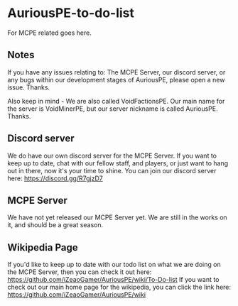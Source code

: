 # AuriousPE-to-do-list
For MCPE related goes here.

## Notes
If you have any issues relating to: The MCPE Server, our discord server, or any bugs within our development stages of AuriousPE, please open a new issue. Thanks.

Also keep in mind - We are also called VoidFactionsPE. Our main name for the server is VoidMinerPE, but our server nickname is called AuriousPE.
Thanks.

## Discord server
We do have our own discord server for the MCPE Server. If you want to keep up to date, chat with our fellow staff, and players, or just want to hang out in there, now it's your time to shine. You can join our discord server here:
https://discord.gg/R7gjzD7


## MCPE Server
We have not yet released our MCPE Server yet. We are still in the works on it, and should be a great season.

## Wikipedia Page
If you'd like to keep up to date with our todo list on what we are doing on the MCPE Server, then you can check it out here: https://github.com/iZeaoGamer/AuriousPE/wiki/To-Do-list
If you want to check out our main home page for the wikipedia, you can click the link here: https://github.com/iZeaoGamer/AuriousPE/wiki

